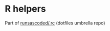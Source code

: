 # R helpers

Part of [runsascoded/.rc] (dotfiles umbrella repo)

[runsascoded/.rc]: https://github.com/runsascoded/.rc
